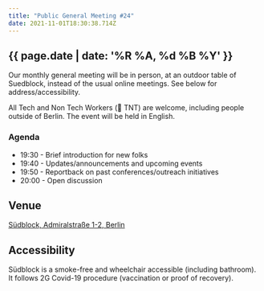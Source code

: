 ```yaml
---
title: "Public General Meeting #24"
date: 2021-11-01T18:30:38.714Z
---
```

## {{ page.date | date: '%R %A, %d %B %Y' }}

Our monthly general meeting will be in person, at an outdoor table of Suedblock, instead of the usual online meetings. See below for address/accessibility.  

All Tech and Non Tech Workers (🧨 TNT) are welcome, including people outside of Berlin. The event will be held in English.

### Agenda

* 19:30 - Brief introduction for new folks
* 19:40 - Updates/announcements and upcoming events
* 19:50 - Reportback on past conferences/outreach initiatives
* 20:00 - Open discussion

## Venue

[Südblock, Admiralstraße 1-2, Berlin](https://www.google.com/maps/place/S%C3%BCdblock/@52.5570164,13.3606081,14z/data=!4m5!3m4!1s0x47a84fccca98a509:0x2bce392bc6d8270c!8m2!3d52.4986228!4d13.4169004)

## Accessibility

Südblock is a smoke-free and wheelchair accessible (including bathroom). It follows 2G Covid-19 procedure (vaccination or proof of recovery).